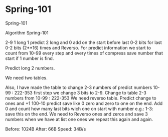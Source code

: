 # Spring-101
Spring-101

Algorithm Spring-101

2-9 1 long 1 predict 2 long and 0 add on the start before last 0-2 bits for last 0-2 bits (2**16) times and Reverso. For predict information we start to count from 10-99
every step and every times of compress save number that start if 1 number is find.

Predict long 2 numbers.

We need two tables.

Also, I have made the table to change 2-3 numbers of predict numbers 10-99 : 222-353 first step we change 3 bits to 2-9. Change to table 2-3 numbers from 10-99 : 222-353 We need reverso table. Predict change to ones and +1 100-10 predict save like 0 zero and zero to one on the end. Add 0 and count how many last bits wich one on start with number e.g.: 1-3: save this on the end. We need to Reverso ones and zeros and save 3 numbers when we have at list one ones we repeat this again and again.

Before: 1024B
After: 66B
Speed: 34B/s









